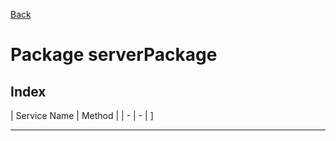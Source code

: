 
[Back](../README.md)
# Package serverPackage

## Index
| Service Name | Method |
| - | - | ]



---



